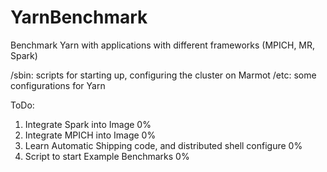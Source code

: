 YarnBenchmark
=============

Benchmark Yarn with applications with different frameworks (MPICH, MR, Spark)

/sbin: scripts for starting up, configuring the cluster on Marmot
/etc: some configurations for Yarn


ToDo:
1. Integrate Spark into Image  0%
2. Integrate MPICH into Image  0%
3. Learn Automatic Shipping code, and distributed shell configure 0%
4. Script to start Example Benchmarks 0% 
